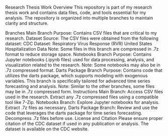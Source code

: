 Research Thesis Work
Overview
This repository is part of my research thesis work and contains data files, code, and tools essential for my analysis. The repository is organized into multiple branches to maintain clarity and structure.

Branches
Main Branch
Purpose: Contains CSV files that are critical to my research.
Dataset Source: The CSV files were obtained from the following dataset: CDC Dataset: Respiratory Virus Response (RVR) United States Hospitalization Data
Note: Some files in this branch are compressed in .7z format to reduce storage space.
Notebooks Branch
Purpose: Contains Jupyter notebooks (.ipynb files) used for data processing, analysis, and visualization related to the research.
Note: Some notebooks may also be in .7z compressed format.
Darts Package Branch
Purpose: Contains code that utilizes the darts package, which supports modeling with exogenous variables. This branch is specifically tailored for advanced time series forecasting and analysis.
Note: Similar to the other branches, some files may be in .7z compressed form.
Instructions
Main Branch: Access CSV files used in the research. Extract any .7z compressed files using a compatible tool like 7-Zip.
Notebooks Branch: Explore Jupyter notebooks for analysis. Extract .7z files as necessary.
Darts Package Branch: Review and use the code that leverages the darts package for time series forecasting. Decompress .7z files before use.
License and Citation
Please ensure proper citation of the CDC dataset if used in any publication or analysis. The dataset is available on the CDC website.
